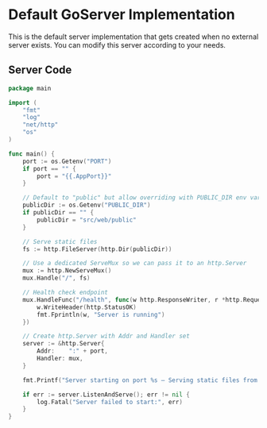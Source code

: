 # Default GoServer Implementation

This is the default server implementation that gets created when no external server exists.
You can modify this server according to your needs.

## Server Code

```go
package main

import (
    "fmt"
    "log"
    "net/http"
    "os"
)

func main() {
    port := os.Getenv("PORT")
    if port == "" {
        port = "{{.AppPort}}"
    }

    // Default to "public" but allow overriding with PUBLIC_DIR env var
    publicDir := os.Getenv("PUBLIC_DIR")
    if publicDir == "" {
        publicDir = "src/web/public"
    }

    // Serve static files
    fs := http.FileServer(http.Dir(publicDir))

    // Use a dedicated ServeMux so we can pass it to an http.Server
    mux := http.NewServeMux()
    mux.Handle("/", fs)

    // Health check endpoint
    mux.HandleFunc("/health", func(w http.ResponseWriter, r *http.Request) {
        w.WriteHeader(http.StatusOK)
        fmt.Fprintln(w, "Server is running")
    })

    // Create http.Server with Addr and Handler set
    server := &http.Server{
        Addr:    ":" + port,
        Handler: mux,
    }

    fmt.Printf("Server starting on port %s — Serving static files from: %s\n", port, publicDir)

    if err := server.ListenAndServe(); err != nil {
        log.Fatal("Server failed to start:", err)
    }
}
```
